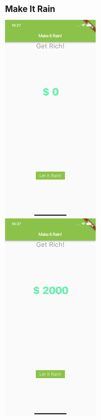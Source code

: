 # Make It Rain

![Alt text](/images/screenshot.png?raw=true "Screenshot") ![Alt text](/images/screenshot1.png?raw=true "Screenshot")
